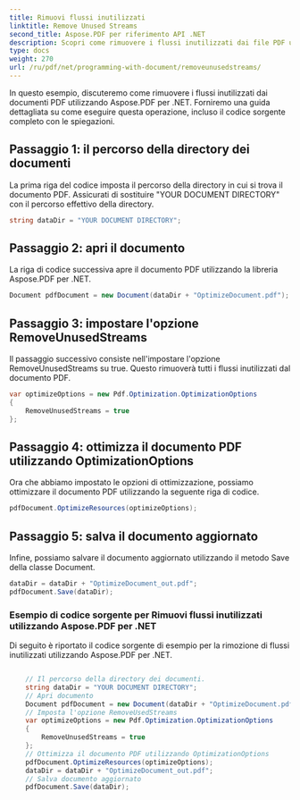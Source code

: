 ```yaml
---
title: Rimuovi flussi inutilizzati
linktitle: Remove Unused Streams
second_title: Aspose.PDF per riferimento API .NET
description: Scopri come rimuovere i flussi inutilizzati dai file PDF utilizzando Aspose.PDF per .NET. La nostra guida passo dopo passo.
type: docs
weight: 270
url: /ru/pdf/net/programming-with-document/removeunusedstreams/
---
```

In questo esempio, discuteremo come rimuovere i flussi inutilizzati dai documenti PDF utilizzando Aspose.PDF per .NET. Forniremo una guida dettagliata su come eseguire questa operazione, incluso il codice sorgente completo con le spiegazioni.

## Passaggio 1: il percorso della directory dei documenti

La prima riga del codice imposta il percorso della directory in cui si trova il documento PDF. Assicurati di sostituire "YOUR DOCUMENT DIRECTORY" con il percorso effettivo della directory.

```csharp
string dataDir = "YOUR DOCUMENT DIRECTORY";
```

## Passaggio 2: apri il documento

La riga di codice successiva apre il documento PDF utilizzando la libreria Aspose.PDF per .NET.

```csharp
Document pdfDocument = new Document(dataDir + "OptimizeDocument.pdf");
```

## Passaggio 3: impostare l'opzione RemoveUnusedStreams

Il passaggio successivo consiste nell'impostare l'opzione RemoveUnusedStreams su true. Questo rimuoverà tutti i flussi inutilizzati dal documento PDF.

```csharp
var optimizeOptions = new Pdf.Optimization.OptimizationOptions
{
	RemoveUnusedStreams = true
};
```

## Passaggio 4: ottimizza il documento PDF utilizzando OptimizationOptions

Ora che abbiamo impostato le opzioni di ottimizzazione, possiamo ottimizzare il documento PDF utilizzando la seguente riga di codice.

```csharp
pdfDocument.OptimizeResources(optimizeOptions);
```

## Passaggio 5: salva il documento aggiornato

Infine, possiamo salvare il documento aggiornato utilizzando il metodo Save della classe Document.

```csharp
dataDir = dataDir + "OptimizeDocument_out.pdf";
pdfDocument.Save(dataDir);
```

### Esempio di codice sorgente per Rimuovi flussi inutilizzati utilizzando Aspose.PDF per .NET

Di seguito è riportato il codice sorgente di esempio per la rimozione di flussi inutilizzati utilizzando Aspose.PDF per .NET.

```csharp

	// Il percorso della directory dei documenti.
	string dataDir = "YOUR DOCUMENT DIRECTORY";
	// Apri documento
	Document pdfDocument = new Document(dataDir + "OptimizeDocument.pdf");
	// Imposta l'opzione RemoveUsedStreams
	var optimizeOptions = new Pdf.Optimization.OptimizationOptions
	{
		RemoveUnusedStreams = true
	};
	// Ottimizza il documento PDF utilizzando OptimizationOptions
	pdfDocument.OptimizeResources(optimizeOptions);
	dataDir = dataDir + "OptimizeDocument_out.pdf";
	// Salva documento aggiornato
	pdfDocument.Save(dataDir);

```
